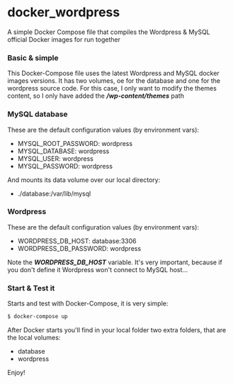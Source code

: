 # docker_wordpress
A simple Docker Compose file that compiles the Wordpress &amp; MySQL official Docker images for run together

### Basic & simple 
This Docker-Compose file uses the latest Wordpress and MySQL docker images versions. It has two volumes, oe for the database and one for the wordpress source code. For this case, I only want to modify the themes content, so I only have added the ***/wp-content/themes*** path

### MySQL database
These are the default configuration values (by environment vars):
- MYSQL_ROOT_PASSWORD: wordpress
- MYSQL_DATABASE: wordpress
- MYSQL_USER: wordpress
- MYSQL_PASSWORD: wordpress

And mounts its data volume over our local directory:
- ./database:/var/lib/mysql

### Wordpress

These are the default configuration values (by environment vars):
- WORDPRESS_DB_HOST: database:3306
- WORDPRESS_DB_PASSWORD: wordpress

Note the ***WORDPRESS_DB_HOST*** variable. It's very important, because if you don't define it Wordpress won't connect to MySQL host...

### Start & Test it
Starts and test with Docker-Compose, it is very simple:
```sh
$ docker-compose up
```

After Docker starts you'll find in your local folder two extra folders, that are the local volumes:

- database 
- wordpress

Enjoy!